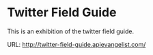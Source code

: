 # Twitter Field Guide
This is an exhibition of the twitter field guide.

URL: http://twitter-field-guide.apievangelist.com/
